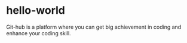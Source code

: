 # hello-world
Git-hub is a platform where you can get big achievement in coding and enhance your coding skill.
